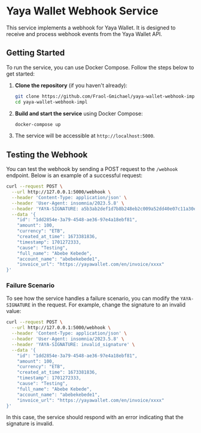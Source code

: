 # Yaya Wallet Webhook Service

This service implements a webhook for Yaya Wallet. It is designed to receive and process webhook events from the Yaya Wallet API.

## Getting Started

To run the service, you can use Docker Compose. Follow the steps below to get started:

1. **Clone the repository** (if you haven't already):

   ```bash
   git clone https://github.com/Fraol-Gmichael/yaya-wallet-webhook-impl
   cd yaya-wallet-webhook-impl
   ```

2. **Build and start the service** using Docker Compose:

   ```bash
   docker-compose up
   ```

3. The service will be accessible at `http://localhost:5000`.

## Testing the Webhook

You can test the webhook by sending a POST request to the `/webhook` endpoint. Below is an example of a successful request:

```bash
curl --request POST \
  --url http://127.0.0.1:5000/webhook \
  --header 'Content-Type: application/json' \
  --header 'User-Agent: insomnia/2023.5.8' \
  --header 'YAYA-SIGNATURE: a5b3ab2def1d7b8b248eb2c009a52dd40e07c11a30ecdb2d459c7cdff0703a6c' \
  --data '{
    "id": "1dd2854e-3a79-4548-ae36-97e4a18ebf81",
    "amount": 100,
    "currency": "ETB",
    "created_at_time": 1673381836,
    "timestamp": 1701272333,
    "cause": "Testing",
    "full_name": "Abebe Kebede",
    "account_name": "abebekebede1",
    "invoice_url": "https://yayawallet.com/en/invoice/xxxx"
}'
```

### Failure Scenario

To see how the service handles a failure scenario, you can modify the `YAYA-SIGNATURE` in the request. For example, change the signature to an invalid value:

```bash
curl --request POST \
  --url http://127.0.0.1:5000/webhook \
  --header 'Content-Type: application/json' \
  --header 'User-Agent: insomnia/2023.5.8' \
  --header 'YAYA-SIGNATURE: invalid_signature' \
  --data '{
    "id": "1dd2854e-3a79-4548-ae36-97e4a18ebf81",
    "amount": 100,
    "currency": "ETB",
    "created_at_time": 1673381836,
    "timestamp": 1701272333,
    "cause": "Testing",
    "full_name": "Abebe Kebede",
    "account_name": "abebekebede1",
    "invoice_url": "https://yayawallet.com/en/invoice/xxxx"
}'
```

In this case, the service should respond with an error indicating that the signature is invalid.